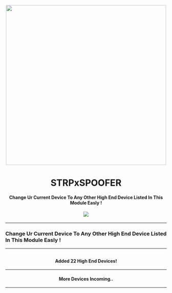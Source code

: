 <p align="center"><a href="https://t.me/AndroidRootModulesCommunity"><img src="https://i.imgur.com/FgtUauw.png" width="500"></a></p>  

 <h1 align="center"><b> STRPxSPOOFER </b></h1> 

<h4 align="center">Change Ur Current Device To Any Other High End Device Listed In This Module Easly !</h4>

 <h4 align="center"><a href="https://t.me/AndroidRootModulesCommunity"><img src="https://img.shields.io/badge/Join-Telegram%20Channel-red.svg?logo=Telegram"></a></h4>

-------
### Change Ur Current Device To Any Other High End Device Listed In This Module Easly !
-------
## <h4 align="center">Added 22 High End Devices!</h4>
-------
<h4 align="center">More Devices Incoming..</h4>

-------
